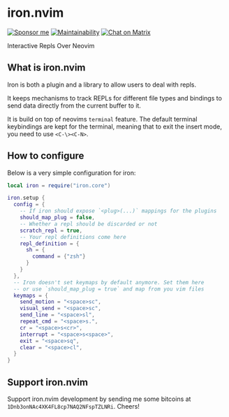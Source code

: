 # iron.nvim

[![Sponsor me](https://img.shields.io/github/sponsors/hkupty?style=flat-square)](https://github.com/sponsors/hkupty)
[![Maintainability](https://api.codeclimate.com/v1/badges/bbd16045e0321b404ef9/maintainability)](https://codeclimate.com/github/hkupty/iron.nvim/maintainability)
[![Chat on Matrix](https://matrix.to/img/matrix-badge.svg)](https://matrix.to/#/#iron.nvim:matrix.org)

Interactive Repls Over Neovim

## What is iron.nvim

Iron is both a plugin and a library to allow users to deal with repls.

It keeps mechanisms to track REPLs for different file types and bindings
to send data directly from the current buffer to it.

It is build on top of neovims `terminal` feature. The default terminal
keybindings are kept for the terminal, meaning that to exit the insert mode,
you need to use `<C-\><C-N>`.

## How to configure

Below is a very simple configuration for iron:

```lua
local iron = require("iron.core")

iron.setup {
  config = {
    -- If iron should expose `<plug>(...)` mappings for the plugins
    should_map_plug = false,
    -- Whether a repl should be discarded or not
    scratch_repl = true,
    -- Your repl definitions come here
    repl_definition = {
      sh = {
        command = {"zsh"}
      }
    }
  },
  -- Iron doesn't set keymaps by default anymore. Set them here
  -- or use `should_map_plug = true` and map from you vim files
  keymaps = {
    send_motion = "<space>sc",
    visual_send = "<space>sc",
    send_line = "<space>sl",
    repeat_cmd = "<space>s.",
    cr = "<space>s<cr>",
    interrupt = "<space>s<space>",
    exit = "<space>sq",
    clear = "<space>cl",
  }
}
```

## Support iron.nvim

Support iron.nvim development by sending me some bitcoins at `1Dnb3onNAc4XK4FL8cp7NAQ2NFspTZLNRi`.
Cheers!
